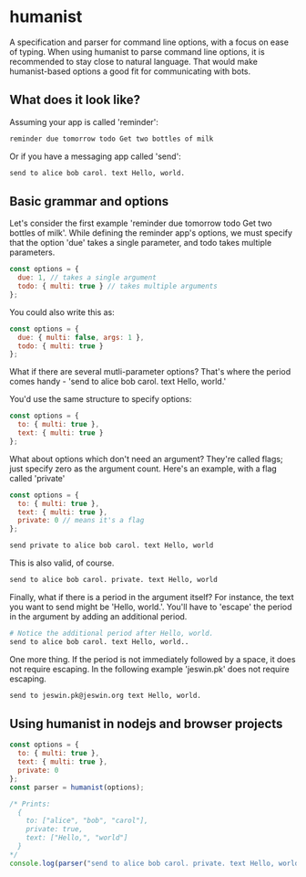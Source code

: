 # humanist

A specification and parser for command line options, with a focus on ease of typing. When using humanist to parse command line options, it is recommended to stay close to natural language. That would make humanist-based options a good fit for communicating with bots.

## What does it look like?

Assuming your app is called 'reminder':

```bash
reminder due tomorrow todo Get two bottles of milk
```

Or if you have a messaging app called 'send':

```bash
send to alice bob carol. text Hello, world.
```

## Basic grammar and options

Let's consider the first example 'reminder due tomorrow todo Get two bottles of milk'. While defining the reminder app's options, we must specify that the option 'due' takes a single parameter, and todo takes multiple parameters.

```javascript
const options = {
  due: 1, // takes a single argument
  todo: { multi: true } // takes multiple arguments
};
```

You could also write this as:

```javascript
const options = {
  due: { multi: false, args: 1 },
  todo: { multi: true }
};
```

What if there are several mutli-parameter options? That's where the period comes handy - 'send to alice bob carol. text Hello, world.'

You'd use the same structure to specify options:

```javascript
const options = {
  to: { multi: true },
  text: { multi: true }
};
```

What about options which don't need an argument? They're called flags; just specify zero as the argument count. Here's an example, with a flag called 'private'

```javascript
const options = {
  to: { multi: true },
  text: { multi: true },
  private: 0 // means it's a flag
};
```

```bash
send private to alice bob carol. text Hello, world
```

This is also valid, of course.

```bash
send to alice bob carol. private. text Hello, world
```

Finally, what if there is a period in the argument itself? For instance, the text you want to send might be 'Hello, world.'. You'll have to 'escape' the period in the argument by adding an additional period.

```bash
# Notice the additional period after Hello, world.
send to alice bob carol. text Hello, world..
```

One more thing. If the period is not immediately followed by a space, it does not require escaping. In the following example 'jeswin.pk' does not require escaping.

```bash
send to jeswin.pk@jeswin.org text Hello, world.
```

## Using humanist in nodejs and browser projects

```javascript
const options = {
  to: { multi: true },
  text: { multi: true },
  private: 0
};
const parser = humanist(options);

/* Prints:
  {
    to: ["alice", "bob", "carol"],
    private: true,
    text: ["Hello,", "world"]
  }
*/
console.log(parser("send to alice bob carol. private. text Hello, world"));
```




